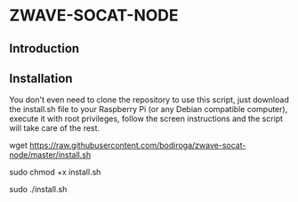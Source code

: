 # ZWAVE-SOCAT-NODE

## Introduction

## Installation

You don't even need to clone the repository to use this script, just download the install.sh file to your Raspberry Pi (or any Debian compatible computer), execute it with root privileges, follow the screen instructions and the script will take care of the rest.

wget https://raw.githubusercontent.com/bodiroga/zwave-socat-node/master/install.sh

sudo chmod +x install.sh

sudo ./install.sh

